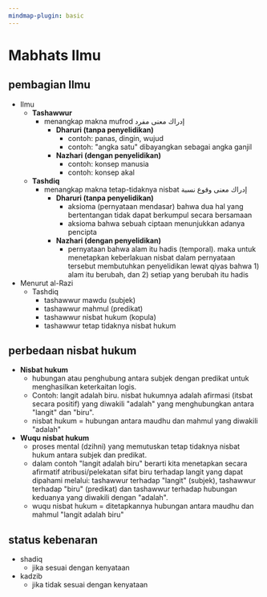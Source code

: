 ```yaml
---
mindmap-plugin: basic
---
```


# Mabhats Ilmu

## pembagian Ilmu
- Ilmu
    - **Tashawwur**
        - menangkap makna mufrod
           إدراك معنى مفرد
            - **Dharuri (tanpa penyelidikan)**
                - contoh: panas, dingin, wujud
                - contoh: "angka satu" dibayangkan sebagai angka ganjil
            - **Nazhari (dengan penyelidikan)**
                - contoh: konsep manusia
                - contoh: konsep akal
    - **Tashdiq**
        - menangkap makna tetap-tidaknya nisbat
           إدراك معنى وقوع نسبة
            - **Dharuri (tanpa penyelidikan)**
                - aksioma (pernyataan mendasar) bahwa dua hal yang bertentangan tidak dapat
                   berkumpul secara bersamaan
                - aksioma bahwa sebuah ciptaan menunjukkan adanya pencipta
            - **Nazhari (dengan penyelidikan)**
                - pernyataan bahwa alam itu hadis (temporal).
                   maka untuk menetapkan keberlakuan nisbat dalam pernyataan tersebut membutuhkan
                   penyelidikan lewat qiyas bahwa 1) alam itu berubah, dan 2) setiap yang berubah itu hadis
- Menurut al-Razi
    - Tashdiq
        - tashawwur mawdu (subjek)
        - tashawwur mahmul (predikat)
        - tashawwur nisbat hukum (kopula)
        - tashawwur tetap tidaknya nisbat hukum

## perbedaan nisbat hukum
- **Nisbat hukum**
    - hubungan atau penghubung antara subjek dengan predikat untuk menghasilkan keterkaitan logis.
    - Contoh: langit adalah biru. nisbat hukumnya adalah afirmasi (itsbat secara positif) yang diwakili "adalah" yang menghubungkan antara "langit" dan "biru".
    - nisbat hukum = hubungan antara maudhu dan mahmul yang diwakili "adalah"
- **Wuqu nisbat hukum**
    - proses mental (dzihni) yang memutuskan tetap tidaknya nisbat hukum antara subjek dan predikat.
    - dalam contoh "langit adalah biru" berarti kita menetapkan secara afirmatif atribusi/pelekatan sifat biru terhadap langit yang dapat dipahami melalui: tashawwur terhadap "langit" (subjek), tashawwur terhadap "biru" (predikat) dan tashawwur terhadap hubungan keduanya yang diwakili dengan "adalah".
    - wuqu nisbat hukum = ditetapkannya hubungan antara maudhu dan mahmul "langit adalah biru"

## status kebenaran
- shadiq
    - jika sesuai dengan kenyataan
- kadzib
    - jika tidak sesuai dengan kenyataan